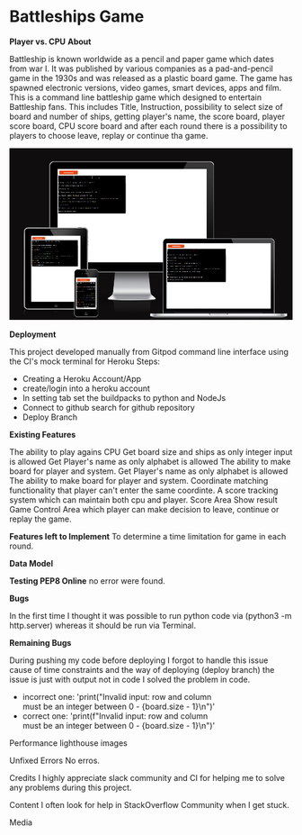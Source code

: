 # Battleships Game
**Player vs. CPU**
**About**

Battleship is known worldwide as a pencil and paper game which dates from war I. It was published by various companies as a pad-and-pencil game in the 1930s and was released as a plastic board game. The game has spawned electronic versions, video games, smart devices, apps and film.
This is a command line battleship game which designed to entertain Battleship fans.
This includes Title, Instruction, possibility to select size of board and number of ships, getting player's name, the score board, player score board, CPU score board and after each round there is a possibility to players to choose leave, replay or continue tha game.

![ami](views/Images/ami.PNG)

**Deployment**

This project developed manually from Gitpod command line interface using the CI's mock terminal for Heroku
Steps:
- Creating a Heroku Account/App 
- create/login into a heroku account
- In setting tab set the buildpacks to python and NodeJs 
- Connect to github search for github repository
- Deploy Branch
 
**Existing Features**

The ability to play agains CPU
Get board size and ships as only integer input is allowed
Get Player's name as only alphabet is allowed
The ability to make board for player and system.
Get Player's name as only alphabet is allowed
The ability to make board for player and system.
Coordinate matching functionality that player can't enter the same coordinte.
A score tracking system which can maintain  both cpu and player.
Score Area
Show result 
Game Control Area which player can make decision to leave, continue or replay the game.


**Features left to Implement**
To determine a time limitation for game in each round.

**Data Model**





**Testing PEP8 Online**
no error were found.

**Bugs**

In the first time I thought it was possible to run python code via (python3 -m http.server) whereas it should be run via Terminal.

**Remaining Bugs**

During pushing my code before deploying I forgot to handle this issue cause of time constraints and 
the way of deploying (deploy branch) the issue is just with output not in code I solved the problem in code.
- incorrect one:
'print("Invalid input: row and column \
must be an integer between 0 - {board.size - 1}\n")'
- correct one:
'print(f"Invalid input: row and column \
must be an integer between 0 - {board.size - 1}\n")'



Performance 
lighthouse images
 
Unfixed Errors
No erros.

Credits
I highly appreciate slack community and CI for helping me to solve any problems during this project.

Content
I often look for help in StackOverflow Community when I get stuck.

Media
